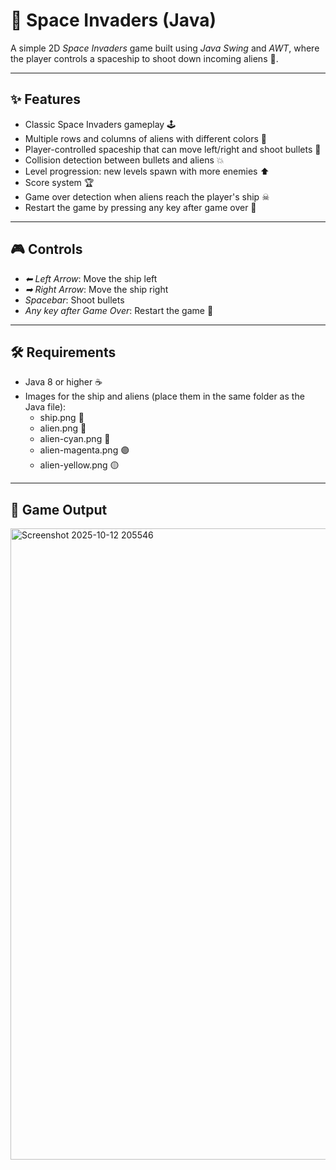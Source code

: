 # 🚀 Space Invaders (Java)

A simple 2D *Space Invaders* game built using *Java Swing* and *AWT*, where the player controls a spaceship to shoot down incoming aliens 👾.

---

## ✨ Features

- Classic Space Invaders gameplay 🕹
- Multiple rows and columns of aliens with different colors 🌈
- Player-controlled spaceship that can move left/right and shoot bullets 🔫
- Collision detection between bullets and aliens 💥
- Level progression: new levels spawn with more enemies ⬆
- Score system 🏆
- Game over detection when aliens reach the player's ship ☠
- Restart the game by pressing any key after game over 🔄

---

## 🎮 Controls

- *⬅ Left Arrow*: Move the ship left
- *➡ Right Arrow*: Move the ship right
- *Spacebar*: Shoot bullets
- *Any key after Game Over*: Restart the game 🔁

---

## 🛠 Requirements

- Java 8 or higher ☕
- Images for the ship and aliens (place them in the same folder as the Java file):
  - ship.png 🚀
  - alien.png 👾
  - alien-cyan.png 🔵
  - alien-magenta.png 🟣
  - alien-yellow.png 🟡

---
## 📸 Game Output

<img width="1919" height="1010" alt="Screenshot 2025-10-12 205546" src="https://github.com/user-attachments/assets/86bc3d12-f32a-4a05-b600-7456b87d2808" />


